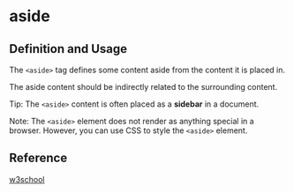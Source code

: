 # aside

## Definition and Usage

The `<aside>` tag defines some content aside from the content it is placed in.

The aside content should be indirectly related to the surrounding content.

Tip: The `<aside>` content is often placed as a **sidebar** in a document.

Note: The `<aside>` element does not render as anything special in a browser. However, you can use CSS to style the `<aside>` element.

## Reference

[w3school](https://www.w3schools.com/tags/tag_aside.asp)
